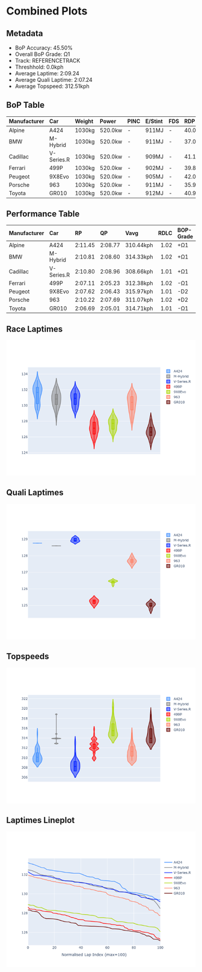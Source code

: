 # Combined Plots

## Metadata

- BoP Accuracy: 45.50%
- Overall BoP Grade: Ω1
- Track: REFERENCETRACK
- Threshhold: 0.0kph
- Average Laptime: 2:09.24
- Average Quali Laptime: 2:07.24
- Average Topspeed: 312.51kph

## BoP Table
| Manufacturer   | Car        | Weight   | Power   | PINC   | E/Stint   | FDS   | RDP    | QDP    | TDP    |
|:---------------|:-----------|:---------|:--------|:-------|:----------|:------|:-------|:-------|:-------|
| Alpine         | A424       | 1030kg   | 520.0kw | -      | 911MJ     | -     | 40.00% | 20.00% | 28.80% |
| BMW            | M-Hybrid   | 1030kg   | 520.0kw | -      | 911MJ     | -     | 37.07% | 20.00% | 7.76%  |
| Cadillac       | V-Series.R | 1030kg   | 520.0kw | -      | 909MJ     | -     | 41.14% | 33.33% | 12.00% |
| Ferrari        | 499P       | 1030kg   | 520.0kw | -      | 902MJ     | -     | 39.80% | 18.75% | 16.42% |
| Peugeot        | 9X8Evo     | 1030kg   | 520.0kw | -      | 905MJ     | -     | 42.02% | 34.78% | 29.91% |
| Porsche        | 963        | 1030kg   | 520.0kw | -      | 911MJ     | -     | 35.99% | 45.45% | 33.88% |
| Toyota         | GR010      | 1030kg   | 520.0kw | -      | 912MJ     | -     | 40.97% | 62.50% | 23.61% |

## Performance Table
| Manufacturer   | Car        | RP      | QP      | Vavg      |   RDLC | BOP-Grade   | Match   |
|:---------------|:-----------|:--------|:--------|:----------|-------:|:------------|:--------|
| Alpine         | A424       | 2:11.45 | 2:08.77 | 310.44kph |   1.02 | +Ω1         | 30.00%  |
| BMW            | M-Hybrid   | 2:10.81 | 2:08.60 | 314.33kph |   1.02 | +Ω1         | 48.84%  |
| Cadillac       | V-Series.R | 2:10.80 | 2:08.96 | 308.66kph |   1.01 | +Ω1         | 45.83%  |
| Ferrari        | 499P       | 2:07.11 | 2:05.23 | 312.38kph |   1.02 | -Ω1         | 41.25%  |
| Peugeot        | 9X8Evo     | 2:07.62 | 2:06.43 | 315.97kph |   1.01 | -D2         | 64.00%  |
| Porsche        | 963        | 2:10.22 | 2:07.69 | 311.07kph |   1.02 | +D2         | 64.89%  |
| Toyota         | GR010      | 2:06.69 | 2:05.01 | 314.71kph |   1.01 | -Ω1         | 23.73%  |

## Race Laptimes
![Race Laptimes](images/race_violin.png)

## Quali Laptimes
![Quali Laptimes](images/quali_violin.png)

## Topspeeds
![Topspeeds](images/topspeed_violin.png)

## Laptimes Lineplot
![Laptimes Lineplot](images/laptime_line.png)

